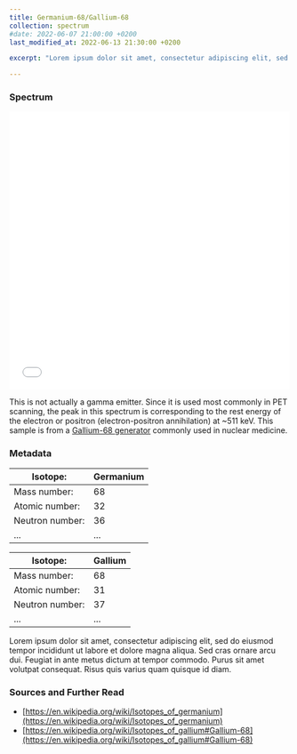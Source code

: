 ```yaml
---
title: Germanium-68/Gallium-68
collection: spectrum
#date: 2022-06-07 21:00:00 +0200
last_modified_at: 2022-06-13 21:30:00 +0200

excerpt: "Lorem ipsum dolor sit amet, consectetur adipiscing elit, sed do eiusmod tempor incididunt ut labore et dolore magna aliqua. Sed cras ornare arcu dui. Feugiat in ante metus dictum at tempor commodo. Purus sit amet volutpat consequat. Risus quis varius quam quisque id diam."

---
```


### Spectrum

<iframe width="100%" height="500" src="/assets/spectra/Ge-68_Ga-68.html" title="Ge-68/Ga-68 gamma spectrum" frameborder="0" allowfullscreen></iframe>

This is not actually a gamma emitter. Since it is used most commonly in PET scanning, the peak in this spectrum is corresponding to the rest energy of the electron or positron (electron-positron annihilation) at ~511 keV. This sample is from a [Gallium-68 generator](https://en.wikipedia.org/wiki/Gallium-68_generator) commonly used in nuclear medicine.

### Metadata

| Isotope: | Germanium |
| --- | --- |
| Mass number: | 68 |
| Atomic number: | 32 |
| Neutron number: | 36 |
| ... | ... |

| Isotope: | Gallium |
| --- | --- |
| Mass number: | 68 |
| Atomic number: | 31 |
| Neutron number: | 37 |
| ... | ... |

Lorem ipsum dolor sit amet, consectetur adipiscing elit, sed do eiusmod tempor incididunt ut labore et dolore magna aliqua. Sed cras ornare arcu dui. Feugiat in ante metus dictum at tempor commodo. Purus sit amet volutpat consequat. Risus quis varius quam quisque id diam.

### Sources and Further Read

- [https://en.wikipedia.org/wiki/Isotopes_of_germanium](https://en.wikipedia.org/wiki/Isotopes_of_germanium)
- [https://en.wikipedia.org/wiki/Isotopes_of_gallium#Gallium-68](https://en.wikipedia.org/wiki/Isotopes_of_gallium#Gallium-68)

